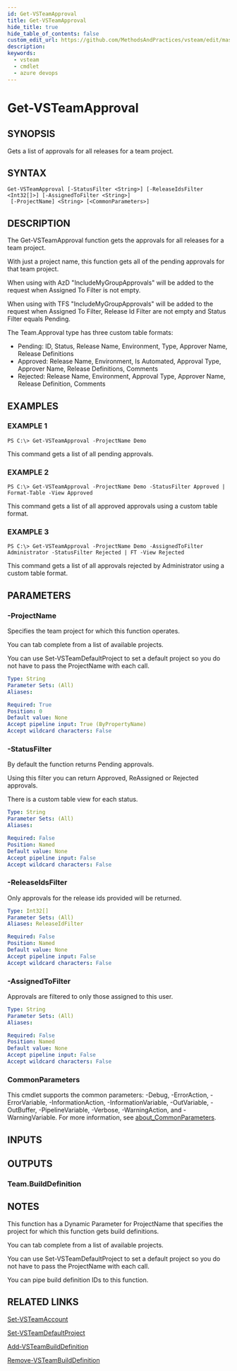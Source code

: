 ```yaml
---
id: Get-VSTeamApproval
title: Get-VSTeamApproval
hide_title: true
hide_table_of_contents: false
custom_edit_url: https://github.com/MethodsAndPractices/vsteam/edit/master/.docs/Get-VSTeamApproval.md
description: 
keywords:
  - vsteam
  - cmdlet
  - azure devops
---
```


# Get-VSTeamApproval

## SYNOPSIS
Gets a list of approvals for all releases for a team project.

## SYNTAX

```
Get-VSTeamApproval [-StatusFilter <String>] [-ReleaseIdsFilter <Int32[]>] [-AssignedToFilter <String>]
 [-ProjectName] <String> [<CommonParameters>]
```

## DESCRIPTION
The Get-VSTeamApproval function gets the approvals for all releases for a team project.

With just a project name, this function gets all of the pending approvals for that team project.

When using with AzD "IncludeMyGroupApprovals" will be added to the request when Assigned To Filter is not empty.

When using with TFS "IncludeMyGroupApprovals" will be added to the request when Assigned To Filter, Release Id Filter are not empty and Status Filter equals Pending.

The Team.Approval type has three custom table formats:

- Pending: ID, Status, Release Name, Environment, Type, Approver Name, Release Definitions
- Approved: Release Name, Environment, Is Automated, Approval Type, Approver Name, Release Definitions, Comments
- Rejected: Release Name, Environment, Approval Type, Approver Name, Release Definition, Comments

## EXAMPLES

### EXAMPLE 1
```
PS C:\> Get-VSTeamApproval -ProjectName Demo
```

This command gets a list of all pending approvals.

### EXAMPLE 2
```
PS C:\> Get-VSTeamApproval -ProjectName Demo -StatusFilter Approved | Format-Table -View Approved
```

This command gets a list of all approved approvals using a custom table format.

### EXAMPLE 3
```
PS C:\> Get-VSTeamApproval -ProjectName Demo -AssignedToFilter Administrator -StatusFilter Rejected | FT -View Rejected
```

This command gets a list of all approvals rejected by Administrator using a custom table format.

## PARAMETERS

### -ProjectName
Specifies the team project for which this function operates.

You can tab complete from a list of available projects.

You can use Set-VSTeamDefaultProject to set a default project so you do not have to pass the ProjectName with each call.

```yaml
Type: String
Parameter Sets: (All)
Aliases:

Required: True
Position: 0
Default value: None
Accept pipeline input: True (ByPropertyName)
Accept wildcard characters: False
```

### -StatusFilter
By default the function returns Pending approvals.

Using this filter you can return Approved, ReAssigned or Rejected approvals.

There is a custom table view for each status.

```yaml
Type: String
Parameter Sets: (All)
Aliases:

Required: False
Position: Named
Default value: None
Accept pipeline input: False
Accept wildcard characters: False
```

### -ReleaseIdsFilter
Only approvals for the release ids provided will be returned.

```yaml
Type: Int32[]
Parameter Sets: (All)
Aliases: ReleaseIdFilter

Required: False
Position: Named
Default value: None
Accept pipeline input: False
Accept wildcard characters: False
```

### -AssignedToFilter
Approvals are filtered to only those assigned to this user.

```yaml
Type: String
Parameter Sets: (All)
Aliases:

Required: False
Position: Named
Default value: None
Accept pipeline input: False
Accept wildcard characters: False
```

### CommonParameters
This cmdlet supports the common parameters: -Debug, -ErrorAction, -ErrorVariable, -InformationAction, -InformationVariable, -OutVariable, -OutBuffer, -PipelineVariable, -Verbose, -WarningAction, and -WarningVariable. For more information, see [about_CommonParameters](http://go.microsoft.com/fwlink/?LinkID=113216).

## INPUTS

## OUTPUTS

### Team.BuildDefinition
## NOTES
This function has a Dynamic Parameter for ProjectName that specifies the project for which this function gets build definitions.

You can tab complete from a list of available projects.

You can use Set-VSTeamDefaultProject to set a default project so you do not have to pass the ProjectName with each call.

You can pipe build definition IDs to this function.

## RELATED LINKS

[Set-VSTeamAccount]()

[Set-VSTeamDefaultProject]()

[Add-VSTeamBuildDefinition]()

[Remove-VSTeamBuildDefinition]()


